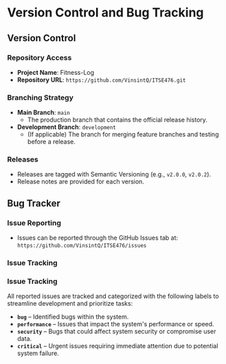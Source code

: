# Version Control and Bug Tracking

## Version Control

### Repository Access

- **Project Name**: Fitness-Log
- **Repository URL**: `https://github.com/VinsintQ/ITSE476.git`

### Branching Strategy

- **Main Branch**: `main`
  - The production branch that contains the official release history.
- **Development Branch**: `development`
  - (If applicable) The branch for merging feature branches and testing before a release.

### Releases

- Releases are tagged with Semantic Versioning (e.g., `v2.0.0`, `v2.0.2`).
- Release notes are provided for each version.

## Bug Tracker

### Issue Reporting

- Issues can be reported through the GitHub Issues tab at:
  `https://github.com/VinsintQ/ITSE476/issues`

### Issue Tracking

### Issue Tracking

All reported issues are tracked and categorized with the following labels to streamline development and prioritize tasks:

- **`bug`** – Identified bugs within the system.
- **`performance`** – Issues that impact the system's performance or speed.
- **`security`** – Bugs that could affect system security or compromise user data.
- **`critical`** – Urgent issues requiring immediate attention due to potential system failure.
